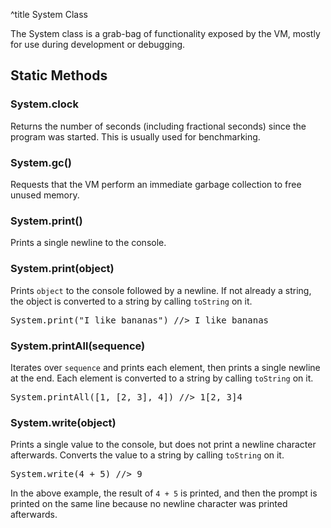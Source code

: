 ^title System Class

The System class is a grab-bag of functionality exposed by the VM, mostly for
use during development or debugging.

## Static Methods

### System.**clock**

Returns the number of seconds (including fractional seconds) since the program
was started. This is usually used for benchmarking.

### System.**gc**()

Requests that the VM perform an immediate garbage collection to free unused
memory.

### System.**print**()

Prints a single newline to the console.

### System.**print**(object)

Prints `object` to the console followed by a newline. If not already a string,
the object is converted to a string by calling `toString` on it.

<pre class="snippet">
System.print("I like bananas") //> I like bananas
</pre>

### System.**printAll**(sequence)

Iterates over `sequence` and prints each element, then prints a single newline
at the end. Each element is converted to a string by calling `toString` on it.

<pre class="snippet">
System.printAll([1, [2, 3], 4]) //> 1[2, 3]4
</pre>

### System.**write**(object)

Prints a single value to the console, but does not print a newline character
afterwards. Converts the value to a string by calling `toString` on it.

<pre class="snippet">
System.write(4 + 5) //> 9
</pre>

In the above example, the result of `4 + 5` is printed, and then the prompt is
printed on the same line because no newline character was printed afterwards.
